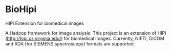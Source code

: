 # BioHipi
HIPI Extension for biomedical images 

A Hadoop framework for image analysis.
This project is an extension of HIPI (http://hipi.cs.virginia.edu/) for biomedical images.
Currently, NIFTI, DICOM and RDA (for SIEMENS spectroscopy) formats are supported.
